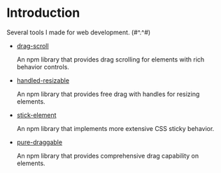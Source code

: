 # Introduction

Several tools I made for web development. (#^.^#)

- [drag-scroll](/en/tools/drag-scroll)

    An npm library that provides drag scrolling for elements with rich behavior controls.

- [handled-resizable](/en/tools/handled-resizable)

    An npm library that provides free drag with handles for resizing elements.

- [stick-element](/en/tools/stick-element)

    An npm library that implements more extensive CSS sticky behavior.

- [pure-draggable](/en/tools/pure-draggable)

    An npm library that provides comprehensive drag capability on elements.
